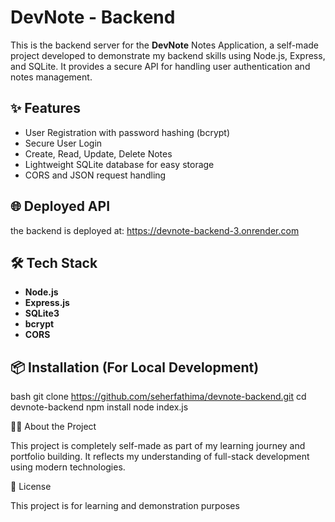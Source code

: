 # DevNote - Backend

This is the backend server for the **DevNote** Notes Application, a self-made project developed to demonstrate my backend skills using Node.js, Express, and SQLite. It provides a secure API for handling user authentication and notes management.

## ✨ Features

- User Registration with password hashing (bcrypt)
- Secure User Login
- Create, Read, Update, Delete Notes
- Lightweight SQLite database for easy storage
- CORS and JSON request handling

## 🌐 Deployed API

the backend is deployed at:
https://devnote-backend-3.onrender.com



## 🛠️ Tech Stack

- **Node.js**
- **Express.js**
- **SQLite3**
- **bcrypt**
- **CORS**

## 📦 Installation (For Local Development)

bash
git clone https://github.com/seherfathima/devnote-backend.git
cd devnote-backend
npm install
node index.js

🙋‍♀️ About the Project

This project is completely self-made as part of my learning journey and portfolio building. It reflects my understanding of full-stack development using modern
technologies.


📄 License

This project is for learning and demonstration purposes
